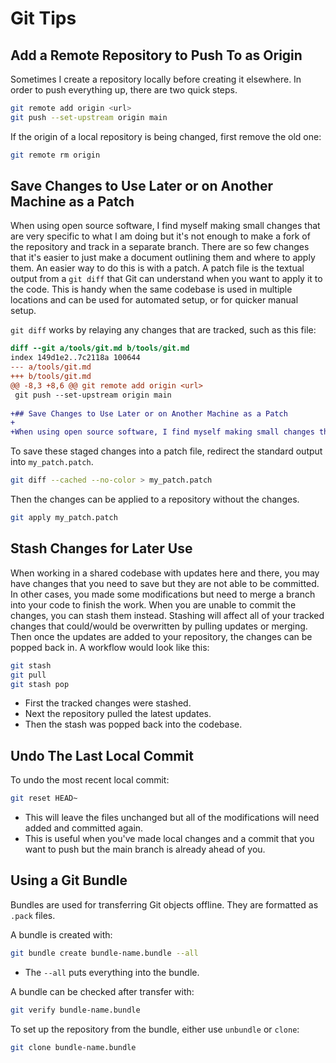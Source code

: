 # Git Tips

## Add a Remote Repository to Push To as Origin

Sometimes I create a repository locally before creating it elsewhere. In order to push everything up, there are two quick steps.
```bash
git remote add origin <url>
git push --set-upstream origin main
```

If the origin of a local repository is being changed, first remove the old one:
```bash
git remote rm origin
```
## Save Changes to Use Later or on Another Machine as a Patch

When using open source software, I find myself making small changes that are very specific to what I am doing but it's not enough to make a fork of the repository and track in a separate branch. There are so few changes that it's easier to just make a document outlining them and where to apply them. An easier way to do this is with a patch. A patch file is the textual output from a `git diff` that Git can understand when you want to apply it to the code. This is handy when the same codebase is used in multiple locations and can be used for automated setup, or for quicker manual setup.

`git diff` works by relaying any changes that are tracked, such as this file:
```diff
diff --git a/tools/git.md b/tools/git.md
index 149d1e2..7c2118a 100644
--- a/tools/git.md
+++ b/tools/git.md
@@ -8,3 +8,6 @@ git remote add origin <url>
 git push --set-upstream origin main
 
+## Save Changes to Use Later or on Another Machine as a Patch
+
+When using open source software, I find myself making small changes that are very specific to what I am doing but it's not enough to make a fork of the repository and track in a separate branch. There are so few changes that it's easier to just make a document outlining them and where to apply them. An easier way to do this is with a patch. A patch file is the textual output from a `git diff` that Git can understand when you want to apply it to the code. This is handy when the same codebase is used in multiple locations and can be used for automated setup, or for quicker manual setup.
```

To save these staged changes into a patch file, redirect the standard output into `my_patch.patch`.
```bash
git diff --cached --no-color > my_patch.patch
```

Then the changes can be applied to a repository without the changes.
```bash
git apply my_patch.patch
```
## Stash Changes for Later Use

When working in a shared codebase with updates here and there, you may have changes that you need to save but they are not able to be committed. In other cases, you made some modifications but need to merge a branch into your code to finish the work. When you are unable to commit the changes, you can stash them instead. Stashing will affect all of your tracked changes that could/would be overwritten by pulling updates or merging. Then once the updates are added to your repository, the changes can be popped back in. A workflow would look like this:
```bash
git stash
git pull
git stash pop
```
- First the tracked changes were stashed.
- Next the repository pulled the latest updates.
- Then the stash was popped back into the codebase.

## Undo The Last Local Commit

To undo the most recent local commit:
```bash
git reset HEAD~
```
- This will leave the files unchanged but all of the modifications will need added and committed again.
- This is useful when you've made local changes and a commit that you want to push but the main branch is already ahead of you.

## Using a Git Bundle

Bundles are used for transferring Git objects offline. They are formatted as `.pack` files.

A bundle is created with:
```bash
git bundle create bundle-name.bundle --all
```
- The `--all` puts everything into the bundle.

A bundle can be checked after transfer with:
```bash
git verify bundle-name.bundle
```

To set up the repository from the bundle, either use `unbundle` or `clone`:
```bash
git clone bundle-name.bundle
```